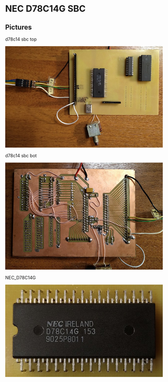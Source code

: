 # NEC D78C14G SBC
 
## Pictures

d78c14 sbc top

![78c14_sbc_top](/78c14_sbc_top.jpg)

d78c14 sbc bot 

![78c14_sbc_bot](/78c14_sbc_bot.jpg)

NEC_D78C14G  

![NEC_D78C14G.jpg](/NEC_D78C14G.jpg)



